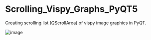 # Scrolling_Vispy_Graphs_PyQT5
Creating scrolling list (QScrollArea) of vispy image graphics in PyQT.

![image](https://user-images.githubusercontent.com/55535127/129952793-35653eaf-2a0e-4f13-b618-5fa91102c6f0.png)
